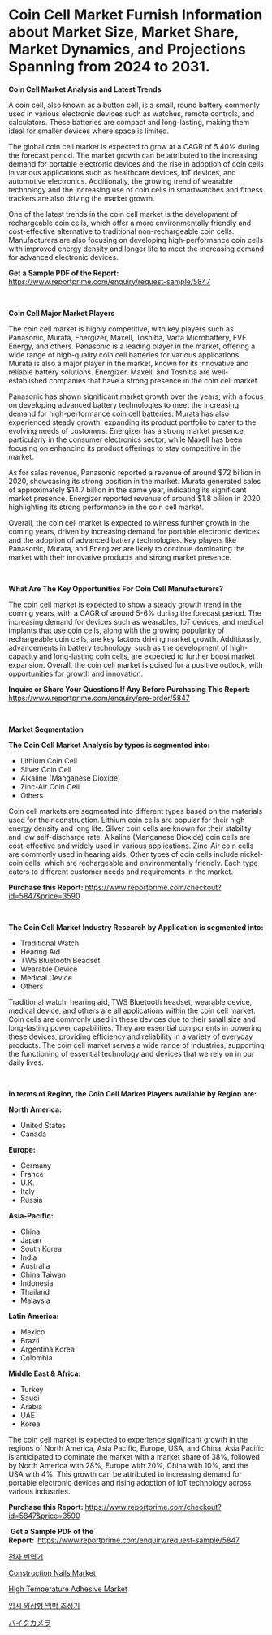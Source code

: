 <p><h1>Coin Cell Market Furnish Information about Market Size, Market Share, Market Dynamics, and Projections Spanning from 2024 to 2031.</h1></p><p><strong>Coin Cell Market Analysis and Latest Trends</strong></p>
<p><p>A coin cell, also known as a button cell, is a small, round battery commonly used in various electronic devices such as watches, remote controls, and calculators. These batteries are compact and long-lasting, making them ideal for smaller devices where space is limited.</p><p>The global coin cell market is expected to grow at a CAGR of 5.40% during the forecast period. The market growth can be attributed to the increasing demand for portable electronic devices and the rise in adoption of coin cells in various applications such as healthcare devices, IoT devices, and automotive electronics. Additionally, the growing trend of wearable technology and the increasing use of coin cells in smartwatches and fitness trackers are also driving the market growth.</p><p>One of the latest trends in the coin cell market is the development of rechargeable coin cells, which offer a more environmentally friendly and cost-effective alternative to traditional non-rechargeable coin cells. Manufacturers are also focusing on developing high-performance coin cells with improved energy density and longer life to meet the increasing demand for advanced electronic devices.</p></p>
<p><strong>Get a Sample PDF of the Report:&nbsp;</strong> <a href="https://www.reportprime.com/enquiry/request-sample/5847">https://www.reportprime.com/enquiry/request-sample/5847</a></p>
<p>&nbsp;</p>
<p><strong>Coin Cell Major Market Players</strong></p>
<p><p>The coin cell market is highly competitive, with key players such as Panasonic, Murata, Energizer, Maxell, Toshiba, Varta Microbattery, EVE Energy, and others. Panasonic is a leading player in the market, offering a wide range of high-quality coin cell batteries for various applications. Murata is also a major player in the market, known for its innovative and reliable battery solutions. Energizer, Maxell, and Toshiba are well-established companies that have a strong presence in the coin cell market.</p><p>Panasonic has shown significant market growth over the years, with a focus on developing advanced battery technologies to meet the increasing demand for high-performance coin cell batteries. Murata has also experienced steady growth, expanding its product portfolio to cater to the evolving needs of customers. Energizer has a strong market presence, particularly in the consumer electronics sector, while Maxell has been focusing on enhancing its product offerings to stay competitive in the market.</p><p>As for sales revenue, Panasonic reported a revenue of around $72 billion in 2020, showcasing its strong position in the market. Murata generated sales of approximately $14.7 billion in the same year, indicating its significant market presence. Energizer reported revenue of around $1.8 billion in 2020, highlighting its strong performance in the coin cell market.</p><p>Overall, the coin cell market is expected to witness further growth in the coming years, driven by increasing demand for portable electronic devices and the adoption of advanced battery technologies. Key players like Panasonic, Murata, and Energizer are likely to continue dominating the market with their innovative products and strong market presence.</p></p>
<p>&nbsp;</p>
<p><strong>What Are The Key Opportunities For Coin Cell Manufacturers?</strong></p>
<p><p>The coin cell market is expected to show a steady growth trend in the coming years, with a CAGR of around 5-6% during the forecast period. The increasing demand for devices such as wearables, IoT devices, and medical implants that use coin cells, along with the growing popularity of rechargeable coin cells, are key factors driving market growth. Additionally, advancements in battery technology, such as the development of high-capacity and long-lasting coin cells, are expected to further boost market expansion. Overall, the coin cell market is poised for a positive outlook, with opportunities for growth and innovation.</p></p>
<p><strong>Inquire or Share Your Questions If Any Before Purchasing This Report:</strong> <a href="https://www.reportprime.com/enquiry/pre-order/5847">https://www.reportprime.com/enquiry/pre-order/5847</a></p>
<p>&nbsp;</p>
<p><strong>Market Segmentation</strong></p>
<p><strong>The Coin Cell Market Analysis by types is segmented into:</strong></p>
<p><ul><li>Lithium Coin Cell</li><li>Silver Coin Cell</li><li>Alkaline (Manganese Dioxide)</li><li>Zinc-Air Coin Cell</li><li>Others</li></ul></p>
<p><p>Coin cell markets are segmented into different types based on the materials used for their construction. Lithium coin cells are popular for their high energy density and long life. Silver coin cells are known for their stability and low self-discharge rate. Alkaline (Manganese Dioxide) coin cells are cost-effective and widely used in various applications. Zinc-Air coin cells are commonly used in hearing aids. Other types of coin cells include nickel-coin cells, which are rechargeable and environmentally friendly. Each type caters to different customer needs and requirements in the market.</p></p>
<p><strong>Purchase this Report:&nbsp;</strong><a href="https://www.reportprime.com/checkout?id=5847&price=3590">https://www.reportprime.com/checkout?id=5847&price=3590</a></p>
<p>&nbsp;</p>
<p><strong>The Coin Cell Market Industry Research by Application is segmented into:</strong></p>
<p><ul><li>Traditional Watch</li><li>Hearing Aid</li><li>TWS Bluetooth Beadset</li><li>Wearable Device</li><li>Medical Device</li><li>Others</li></ul></p>
<p><p>Traditional watch, hearing aid, TWS Bluetooth headset, wearable device, medical device, and others are all applications within the coin cell market. Coin cells are commonly used in these devices due to their small size and long-lasting power capabilities. They are essential components in powering these devices, providing efficiency and reliability in a variety of everyday products. The coin cell market serves a wide range of industries, supporting the functioning of essential technology and devices that we rely on in our daily lives.</p></p>
<p>&nbsp;</p>
<p><strong>In terms of Region, the Coin Cell Market Players available by Region are:</strong></p>
<p>
    <p> <strong> North America: </strong>
        <ul>
            <li>United States</li>
            <li>Canada</li>
        </ul>
        </p> 
    <p> <strong> Europe: </strong>
        <ul>
            <li>Germany</li>
            <li>France</li>
            <li>U.K.</li>
            <li>Italy</li>
            <li>Russia</li>
        </ul>
        </p> 
    <p> <strong> Asia-Pacific: </strong>
        <ul>
            <li>China</li>
            <li>Japan</li>
            <li>South Korea</li>
            <li>India</li>
            <li>Australia</li>
            <li>China Taiwan</li>
            <li>Indonesia</li>
            <li>Thailand</li>
            <li>Malaysia</li>
        </ul>
        </p> 
    <p> <strong> Latin America: </strong>
        <ul>
            <li>Mexico</li>
            <li>Brazil</li>
            <li>Argentina Korea</li>
            <li>Colombia</li>
        </ul>
        </p> 
    <p> <strong> Middle East & Africa: </strong>
        <ul>
            <li>Turkey</li>
            <li>Saudi</li>
            <li>Arabia</li>
            <li>UAE</li>
            <li>Korea</li>
        </ul>
    </p>
    </p>
<p><p>The coin cell market is expected to experience significant growth in the regions of North America, Asia Pacific, Europe, USA, and China. Asia Pacific is anticipated to dominate the market with a market share of 38%, followed by North America with 28%, Europe with 20%, China with 10%, and the USA with 4%. This growth can be attributed to increasing demand for portable electronic devices and rising adoption of IoT technology across various industries.</p></p>
<p><strong>Purchase this Report: </strong><a href="https://www.reportprime.com/checkout?id=5847&price=3590">https://www.reportprime.com/checkout?id=5847&price=3590</a></p>
<p>&nbsp;<strong>Get a Sample PDF of the Report:&nbsp;&nbsp;</strong><a href="https://www.reportprime.com/enquiry/request-sample/5847">https://www.reportprime.com/enquiry/request-sample/5847</a></p>
<p><strong></strong></p>
<p><p><a href="https://github.com/oajzkywllm460/Market-Research-Report-List-1/blob/main/524390714985.md">전자 번역기</a></p><p><a href="https://view.publitas.com/reportprime-1/construction-nails-market-centers-on-aspects-such-as-market-growth-market-share-market-opportunity-and-projected-forecasts-spanning-from-2024-to-2031/">Construction Nails Market</a></p><p><a href="https://skillful-vermicelli-b89.notion.site/High-Temperature-Adhesive-Market-Size-and-Examines-its-Market-Scope-with-a-Primary-Focus-on-Growth-c7820c8716af421483b6fbe90e930bbe">High Temperature Adhesive Market</a></p><p><a href="https://medium.com/@kathyorton6556/%EC%9D%BC%EC%8B%9C%EC%A0%81-%EC%99%B8%EB%B6%80-%ED%8E%98%EC%8B%9C%EB%A9%94%EC%9D%B4%EC%BB%A4-%EC%8B%9C%EC%9E%A5-%EA%B7%9C%EB%AA%A8-%EB%B0%8F-%EC%8B%9C%EC%9E%A5-%EB%8F%99%ED%96%A5-%EC%99%84%EC%A0%84%ED%95%9C-%EC%82%B0%EC%97%85-%EA%B0%9C%EC%9A%94-2024%EB%85%84%EB%B6%80%ED%84%B0-2031%EB%85%84%EA%B9%8C%EC%A7%80-684231199d7e">임시 외장형 맥박 조정기</a></p><p><a href="https://github.com/mreklxf44233/Market-Research-Report-List-1/blob/main/780822016160.md">バイクカメラ</a></p></p>